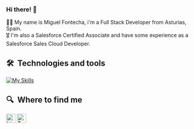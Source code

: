 ### Hi there! 👋

👨‍💻 My name is Miguel Fontecha, i'm a Full Stack Developer from Asturias, Spain.
<br>
🎖 I'm also a Salesforce Certified Associate and have some experience as a Salesforce Sales Cloud Developer.
## 🛠  Technologies and tools

[![My Skills](https://skillicons.dev/icons?i=java,eclipse,php,mysql,js,html,css,jquery,react,bootstrap,postman,vscode,github,figma)](https://skillicons.dev)

## 🔍  Where to find me
[<img src="https://img.shields.io/badge/LinkedIn-282C34?logo=linkedin&logoColor=0077B5" alt="LinkedIn logo" title="LinkedIn" height="25" />](https://www.linkedin.com/in/miguelfontechaelizalde)
[<img src="https://img.shields.io/badge/Trailblazer-00A1E0" title="Trailblazer" height="25" />](https://trailblazer.me/id/mfontechaelizalde)



<!--
**miguelfntch/miguelfntch** is a ✨ _special_ ✨ repository because its `README.md` (this file) appears on your GitHub profile.

Here are some ideas to get you started:

- 🔭 I’m currently working on ...
- 🌱 I’m currently learning ...
- 👯 I’m looking to collaborate on ...
- 🤔 I’m looking for help with ...
- 💬 Ask me about ...
- 📫 How to reach me: ...
- 😄 Pronouns: ...
- ⚡ Fun fact: ...
-->
